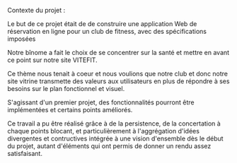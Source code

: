 
Contexte du projet : 


Le but de ce projet était de de construire une application Web de réservation en ligne pour un club de fitness, avec des spécifications imposées

Notre bînome a fait le choix de se concentrer sur la santé et mettre en avant ce point sur notre site VITEFIT.

Ce thème nous tenait à coeur et nous voulions que notre club et donc notre site vitrine transmette des valeurs aux utilisateurs en plus de répondre à ses besoins sur le plan fonctionnel et visuel.

S'agissant d'un premier projet, des fonctionnalités pourront être implémentées et certains points améliorés.

Ce travail a pu être réalisé grâce à de la persistence, de la concertation à chaque points blocant, et particulièrement à l'aggrégation d'idées divergentes et contructives intégrée à une vision d'ensemble dès le début du projet, autant d'éléments qui ont permis de donner un rendu assez satisfaisant.



